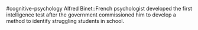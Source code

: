 #cognitive-psychology 
Alfred Binet::French psychologist developed the first intelligence test after the government commissioned him to develop a method to identify struggling students in school.
<!--SR:!2024-04-09,3,250-->
